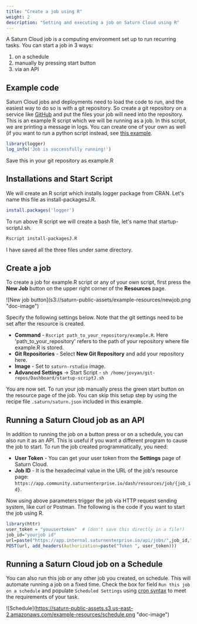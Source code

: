 ```yaml
---
title: "Create a job using R"
weight: 2
description: "Setting and executing a job on Saturn Cloud using R"
---
```



A Saturn Cloud job is a computing environment set up to run recurring tasks. You can start a job in 3 ways:

1. on a schedule 
2. manually by pressing start button 
3. via an API 

## Example code
Saturn Cloud jobs and deployments need to load the code to run, and the easiest way to do so is with a git repository. So create a git repository on a service like [GitHub](github.com) and put the files your job will need into the repository.
This is an example R script which we will be running as a job. In this script, we are printing a message in logs. You can create one of your own as well (if you want to run a python script instead, see [this example](https://saturncloud.io/docs/examples/python/production/jobs/#example-code).

```R
library(logger)
log_info('Job is successfully running!')
```

Save this in your git repository as example.R

## Installations and Start Script

We will create an R script which installs logger package from CRAN. Let's name this file as install-packagesJ.R.
```R
install.packages('logger')
```
To run above R script we will create a bash file, let's name that startup-scriptJ.sh.
```bash
Rscript install-packagesJ.R
```

I have saved all the three files under same directory.

## Create a job

To create a job for example.R script or any of your own script, first press the **New Job** button on the upper right corner of the **Resources** page. 

![New job button](s3://saturn-public-assets/example-resources/newjob.png \"doc-image\")

Specify the following settings below. Note that the git settings need to be set after the resource is created.

* **Command** - `Rscript path_to_your_repository/example.R`. Here 'path_to_your_repository' refers to the path of your repository where file example.R is stored.
* **Git Repositories** - Select **New Git Repository** and add your repository here.
* **Image** - Set to `saturn-rstudio` image.
* **Advanced Settings** -> Start Script - `sh /home/jovyan/git-repos/Dashboard/startup-scriptJ.sh`

You are now set. To run your job manually press the green start button on the resource page of the job.
You can skip this setup step by using the recipe file `.saturn/saturn.json` included in this example.

## Running a Saturn Cloud job as an API

In addition to running the job on a button press or on a schedule, you can also run it as an API. This is useful if you want a different program to cause the job to start. To run the job created programmatically, you need:

* **User Token** - You can get your user token from the **Settings** page of Saturn Cloud.
* **Job ID** - It is the hexadecimal value in the URL of the job's resource page: `https://app.community.saturnenterprise.io/dash/resources/job/{job_id}`.

Now using above parameters trigger the job via HTTP request sending system, like curl or Postman. The following is the code if you want to start the job using R.

```R
library(httr)
user_token = "youusertoken"  # (don't save this directly in a file!)
job_id="yourjob id"
url=paste("https://app.internal.saturnenterprise.io/api/jobs/",job_id,"/start",sep="")
POST(url, add_headers(Authorization=paste("Token ", user_token)))

```
## Running a Saturn Cloud job on a Schedule
You can also run this job or any other job you created, on schedule. This will automate running a job on a fixed time.  Check the box for field `Run this job on a schedule` and populate `Scheduled Settings` using [cron syntax](https://en.wikipedia.org/wiki/Cron) to meet the requirements of your task. 

![Schedule](https://saturn-public-assets.s3.us-east-2.amazonaws.com/example-resources/schedule.png \"doc-image\")
